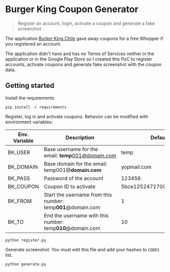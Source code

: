 # Burger King Coupon Generator

> Register an account, login, activate a coupon and generate a fake screenshot

The application [Burker King Chile](https://play.google.com/store/apps/details?id=com.crazycake.burgerkingchile) gave away coupons for a free Whopper if you registered an account.

The application didn't have and has no Terms of Services neither in the application or in the Google Play Store so I created this PoC to register accounts, activate coupons and generate fake screenshot with the coupon data.

## Getting started

Install the requirements

```
pip install -r requirements
```

Register, log in and activate coupons. Behavior can be modified with environment variables:

| Env. Variable | Description | Default |
| --- | --- | --- |
| BK_USER | Base username for the email: **temp**001@domain.com | temp |
| BK_DOMAIN | Base domain for the email: temp001@**domain.com** | yopmail.com |
| BK_PASS | Password of the account | 123456 |
| BK_COUPON | Coupon ID to activate | 5bce1252472700001a04b2e2 |
| BK_FROM | Start the username from this number: temp**001**@domain.com | 1 |
| BK_TO | End the username with this number: temp**010**@domain.com | 10 |

```
python register.py
```

Generate screenshot. You must edit this file and add your hashes to `CODES` list.

```
python generate.py
```

